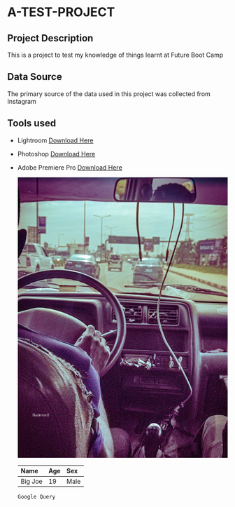 # A-TEST-PROJECT

## Project Description
This is a project to test my knowledge of things learnt at Future Boot Camp

## Data Source
The primary source of the data used in this project was collected from Instagram

## Tools used
- Lightroom [Download Here](https://www.adobe.com/ng/products/photoshop-lightroom/campaign/pricing.html?gclid=CjwKCAjwgdayBhBQEiwAXhMxttWna72FunQ6EzUi7vlhgQfgNBoRKA-pIltfTOprbtn-d1fry6C65RoCDaIQAvD_BwE&mv=search&mv=search&mv2=paidsearch&sdid=3JZYB8N8&ef_id=CjwKCAjwgdayBhBQEiwAXhMxttWna72FunQ6EzUi7vlhgQfgNBoRKA-pIltfTOprbtn-d1fry6C65RoCDaIQAvD_BwE:G:s&s_kwcid=AL!3085!3!700522060256!e!!g!!lightroom%20download!12704499773!129143936348&gad_source=1#mini-plans-web-cta-photoshop-lightroom-card)
- Photoshop [Download Here](https://www.adobe.com/ng/products/photoshop/landpa.html?gclid=CjwKCAjwgdayBhBQEiwAXhMxtvaWHRt4RbQOSUJrHykvxgMR5bcsECrn5sjfTGN6OXdMa6ILIkgT2RoCkD8QAvD_BwE&mv=search&mv=search&mv2=paidsearch&sdid=2XBSBWBF&ef_id=CjwKCAjwgdayBhBQEiwAXhMxtvaWHRt4RbQOSUJrHykvxgMR5bcsECrn5sjfTGN6OXdMa6ILIkgT2RoCkD8QAvD_BwE:G:s&s_kwcid=AL!3085!3!602604030683!e!!g!!photoshop%20cs%20download%20free!12704499803!119837639239&gad_source=1#mini-plans-web-cta-photoshop-card)
- Adobe Premiere Pro [Download Here](https://www.adobe.com/ng/products/premiere/campaign/pricing.html?gclid=CjwKCAjwgdayBhBQEiwAXhMxtoeUSf-NTIqZ0uGs-5IaL5hDgmSIB6yyiCZl0mnMm8EDeaI9OflLWhoC-mUQAvD_BwE&mv=search&mv=search&mv2=paidsearch&sdid=G4FRYP7G&ef_id=CjwKCAjwgdayBhBQEiwAXhMxtoeUSf-NTIqZ0uGs-5IaL5hDgmSIB6yyiCZl0mnMm8EDeaI9OflLWhoC-mUQAvD_BwE:G:s&s_kwcid=AL!3085!3!602604107477!p!!g!!adobe%20editing%20software!12704500256!120002447745&gad_source=1)

  ![]( what1.jpg)

  | Name | Age | Sex |
  |------|-----|-----|
  |Big Joe| 19 | Male|

  ```
  Google Query
